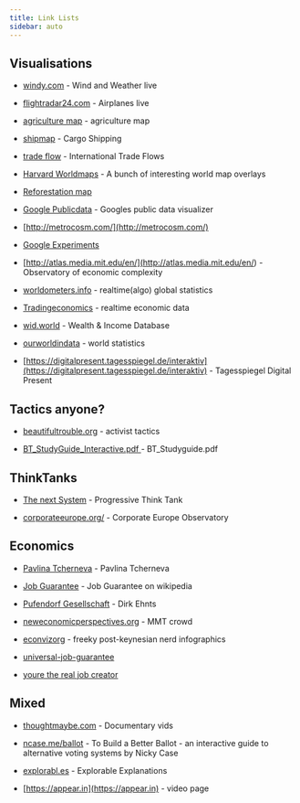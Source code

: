 ```yaml
---
title: Link Lists
sidebar: auto
---
```


## Visualisations

* [windy.com](https://windy.com) - Wind and Weather live
* [flightradar24.com](https://flightradar24.com) - Airplanes live 

* [agriculture map](https://map.onesoil.ai/2018/) - agriculture map

* [shipmap](https://shipmap.org) - Cargo Shipping 

* [trade flow](https://visualcapitalist.com/interactive-mapping-flow-international-trade) - International Trade Flows
* [Harvard Worldmaps](http://worldmap.harvard.edu) - A bunch of interesting world map overlays

* [Reforestation map](https://www.crowtherlab.com/maps-2/)

* [Google Publicdata](https://www.google.com/publicdata/directory) - Googles public data visualizer

- [http://metrocosm.com/](http://metrocosm.com/)

- [Google Experiments](https://experiments.withgoogle.com/experiments)

* [http://atlas.media.mit.edu/en/](<http://atlas.media.mit.edu/en/>) - Observatory of economic complexity

* [worldometers.info](http://www.worldometers.info/) - realtime(algo) global statistics

* [Tradingeconomics](https://tradingeconomics.com) - realtime economic data

* [wid.world](https://wid.world) - Wealth & Income Database

* [ourworldindata](https://ourworldindata.org) - world statistics

* [https://digitalpresent.tagesspiegel.de/interaktiv](https://digitalpresent.tagesspiegel.de/interaktiv) - Tagesspiegel Digital Present

## Tactics anyone?

* [beautifultrouble.org](http://beautifultrouble.org/all-modules/) - activist tactics

* [BT_StudyGuide_Interactive.pdf ](http://beautifultrouble.org/wp-content/uploads/2016/04/BT_StudyGuide_Interactive.pdf) - BT_Studyguide.pdf

## ThinkTanks

- [The next System](https://thenextsystem.org/) - Progressive Think Tank

* [corporateeurope.org/](https://corporateeurope.org/) - Corporate Europe Observatory 

## Economics

* [Pavlina Tcherneva](https://www.pavlina-tcherneva.net/) - Pavlina Tcherneva

* [Job Guarantee](https://en.wikipedia.org/wiki/Job_guarantee) - Job Guarantee on wikipedia 

* [Pufendorf Gesellschaft](https://www.pufendorf-gesellschaft.org/) - Dirk Ehnts

* [neweconomicperspectives.org](https://neweconomicperspectives.org) - MMT crowd

* [econvizorg](http://econviz.org/) - freeky post-keynesian nerd infographics

* [universal-job-guarantee](https://americanaffairsjournal.org/2017/11/universal-job-guarantee/)

* [youre the real job creator](https://nplusonemag.com/online-only/online-only/youre-the-real-job-creator/)



## Mixed

* [thoughtmaybe.com](https://thoughtmaybe.com) - Documentary vids 

* [ncase.me/ballot](http://ncase.me/ballot/) - To Build a Better Ballot - an interactive guide to alternative voting systems by Nicky Case 

* [explorabl.es](http://explorabl.es/) - Explorable Explanations 

* [https://appear.in](https://appear.in) - video page 